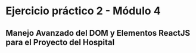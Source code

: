 # Ejercicio práctico 2 - Módulo 4

## Manejo Avanzado del DOM y Elementos ReactJS para el Proyecto del Hospital
